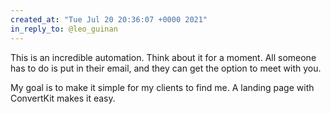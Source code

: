 ```yaml
---
created_at: "Tue Jul 20 20:36:07 +0000 2021"
in_reply_to: @leo_guinan
---
```


This is an incredible automation. Think about it for a moment. All someone has to do is put in their email, and they can get the option to meet with you. 

My goal is to make it simple for my clients to find me. A landing page with ConvertKit makes it easy.